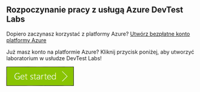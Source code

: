 ## <a name="get-started-with-azure-devtest-labs"></a>Rozpoczynanie pracy z usługą Azure DevTest Labs
Dopiero zaczynasz korzystać z platformy Azure? [Utwórz bezpłatne konto platformy Azure](https://azure.microsoft.com/free)

Już masz konto na platformie Azure? Kliknij przycisk poniżej, aby utworzyć laboratorium w usłudze DevTest Labs!

[![Rozpoczynanie pracy z usługą Azure DevTest Labs w zaledwie kilka minut](./media/devtest-lab-try-it-out/get-started.png)](http://go.microsoft.com/fwlink/?LinkID=627034&clcid=0x409)



<!--HONumber=Nov16_HO2-->


